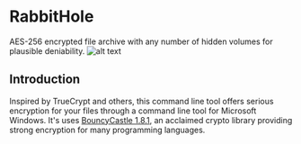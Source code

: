 # RabbitHole

AES-256 encrypted file archive with any number of hidden volumes for plausible deniability.
![alt text][logo]

[logo]: https://github.com/eflite/RabbitHole/blob/master/rabbitHoleLogo2.png "RabbitHole"

## Introduction

Inspired by TrueCrypt and others, this command line tool offers serious encryption for your files through a command line tool for Microsoft Windows. It's uses [BouncyCastle 1.8.1](https://en.wikipedia.org/wiki/Bouncy_Castle_(cryptography)), an acclaimed crypto library providing strong encryption for many programming languages. 
